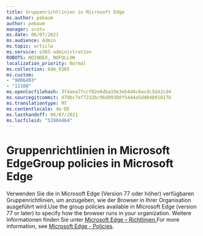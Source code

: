 ```yaml
---
title: Gruppenrichtlinien in Microsoft Edge
ms.author: pebaum
author: pebaum
manager: scotv
ms.date: 06/07/2021
ms.audience: Admin
ms.topic: article
ms.service: o365-administration
ROBOTS: NOINDEX, NOFOLLOW
localization_priority: Normal
ms.collection: Adm_O365
ms.custom:
- "9006493"
- "11108"
ms.openlocfilehash: 3f4aea7fccf02e6dba19e3eb4d4c6acdc5d42cd4
ms.sourcegitcommit: d79bc7ef7232bc96d89388f5444a5dd04891817b
ms.translationtype: MT
ms.contentlocale: de-DE
ms.lasthandoff: 06/07/2021
ms.locfileid: "52804464"
---
```

# <a name="group-policies-in-microsoft-edge"></a><span data-ttu-id="e7abd-102">Gruppenrichtlinien in Microsoft Edge</span><span class="sxs-lookup"><span data-stu-id="e7abd-102">Group policies in Microsoft Edge</span></span>

<span data-ttu-id="e7abd-103">Verwenden Sie die in Microsoft Edge (Version 77 oder höher) verfügbaren Gruppenrichtlinien, um anzugeben, wie der Browser in Ihrer Organisation ausgeführt wird.</span><span class="sxs-lookup"><span data-stu-id="e7abd-103">Use the group policies available in Microsoft Edge (version 77 or later) to specify how the browser runs in your organization.</span></span> <span data-ttu-id="e7abd-104">Weitere Informationen finden Sie unter [Microsoft Edge – Richtlinien.](/deployedge/microsoft-edge-policies#available-policies)</span><span class="sxs-lookup"><span data-stu-id="e7abd-104">For more information, see [Microsoft Edge - Policies](/deployedge/microsoft-edge-policies#available-policies).</span></span>